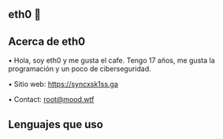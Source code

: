 ## eth0 🖤
## Acerca de eth0
 • Hola, soy eth0 y me gusta el cafe. Tengo 17 años, me gusta la programación y un poco de ciberseguridad.

 • Sitio web: https://syncxsk1ss.ga

 • Contact: root@mood.wtf

## Lenguajes que uso
